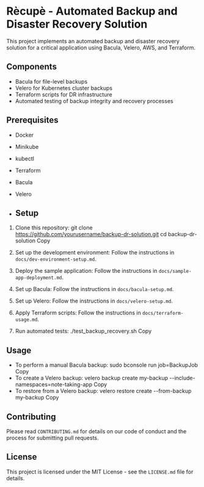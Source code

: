 # Rècupè - Automated Backup and Disaster Recovery Solution

This project implements an automated backup and disaster recovery solution for a critical application using Bacula, Velero, AWS, and Terraform.

## Components

- Bacula for file-level backups
- Velero for Kubernetes cluster backups
- Terraform scripts for DR infrastructure
- Automated testing of backup integrity and recovery processes

## Prerequisites

- Docker
- Minikube
- kubectl
- Terraform
- Bacula
- Velero

- ## Setup

1. Clone this repository:
git clone https://github.com/yourusername/backup-dr-solution.git
cd backup-dr-solution
Copy
2. Set up the development environment:
Follow the instructions in `docs/dev-environment-setup.md`.

3. Deploy the sample application:
Follow the instructions in `docs/sample-app-deployment.md`.

4. Set up Bacula:
Follow the instructions in `docs/bacula-setup.md`.

5. Set up Velero:
Follow the instructions in `docs/velero-setup.md`.

6. Apply Terraform scripts:
Follow the instructions in `docs/terraform-usage.md`.

7. Run automated tests:
./test_backup_recovery.sh
Copy
## Usage

- To perform a manual Bacula backup:
sudo bconsole
run job=BackupJob
Copy
- To create a Velero backup:
velero backup create my-backup --include-namespaces=note-taking-app
Copy
- To restore from a Velero backup:
velero restore create --from-backup my-backup
Copy
## Contributing

Please read `CONTRIBUTING.md` for details on our code of conduct and the process for submitting pull requests.

## License

This project is licensed under the MIT License - see the `LICENSE.md` file for details.

